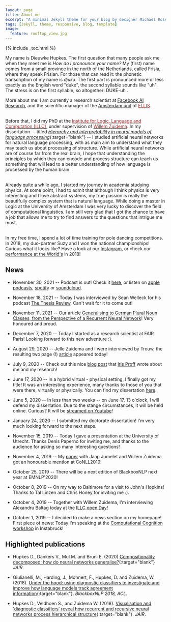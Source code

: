 ```yaml
---
layout: page
title: About me
excerpt: "A minimal Jekyll theme for your blog by designer Michael Rose."
tags: [Jekyll, theme, responsive, blog, template]
image:
  feature: rooftop_view.jpg
---
```


{% include _toc.html %}

My name is Dieuwke Hupkes.
The first question that many people ask me when they meet me is _How do I pronounce your name?_ My (first) name comes from a small province in the north of the Netherlands, called Frisia, where they speak Frisian.
For those that can read it: the phonetic transcription of my name is *djukǝ*.
The first part is pronounced more or less exactly as the English word "duke", the second syllable sounds like "uh". 
The stress is on the first syllable, so altogether: DUKE-uh .

More about me: I am currently a  research scientist at <a href="https://ai.facebook.com/" target="_blank">Facebook AI Research</a>, and the scientific manager of the <a href="https://ivi.fnwi.uva.nl/ellis/" target="_blank">Amsterdam unit</a> of <a href="https://ellis.eu/" target="_blank"><font color="brown">ELLIS</font></a>. 
<br /><br />

Before that, I did my PhD at the <a href="https:/illc.uva.nl" target="_blank"><font color="brown">Institute for Logic, Language and Computation (ILLC)</font></a>, under supervision of <a href="https://staff.fnwi.uva.nl/w.zuidema/" target="_blank"><font color="brown">Willem Zuidema</font></a>.
In my dissertation -- titled [<i>Hierarchy and interpretability in neural models of language processing</i>](https://pure.uva.nl/ws/files/48164248/Thesis.pdf){:target="blank"} -- I studied artificial neural networks for natural language processing, with as main aim to understand what they may teach us about processing of structure.
While artificial neural networks are of course far from the real brain, I hope that understanding the principles by which they can encode and process structure can teach us something that will lead to a better understanding of how language is processed by the human brain. 
<br /><br />

Already quite a while ago, I started my journey in academia studying physics.
At some point, I had to admit that although I think physics is very interesting and I love abstract systems, my true passion is really the beautifully complex system that is natural language.
While doing a master in Logic at the University of Amsterdam I was very lucky to discover the field of computational linguistics.
I am still very glad that I got the chance to have a job that allows me to try to find answers to the questions that intrigue me most.
<br /><br />

In my free time, I spend a lot of time training for pole dancing competitions. 
In 2018, my duo-partner Suzy and I won the national championships!
Curious what it looks like?
Have a look at our <a href="https://www.instagram.com/duo_polenotti/" target="_blank">Instagram</a>, or check our <a href="https://www.youtube.com/watch?v=ylr0YnVzjOg&t=158s" target="_blank">performance at the World's</a> in 2018!

## News

- November 30, 2021 -- Podcast is out! Check it <a href="https://cs.nyu.edu/~welleck/episode36.html">here</a>, or listen on <a href="https://t.co/P5RxtByDZn?amp=1">apple podcasts</a>, <a href="https://t.co/PWSL07YXs8?amp=1">spotify</a> or <a href="https://soundcloud.com/thesis-review/36-dieuwke-hupkes-hierarchy-and-interpretability-in-neural-models-of-language-processing?utm_source=clipboard&utm_campaign=wtshare&utm_medium=widget&utm_content=https%253A%252F%252Fsoundcloud.com%252Fthesis-review%252F36-dieuwke-hupkes-hierarchy-and-interpretability-in-neural-models-of-language-processing">soundcloud</a>. 

- November 18, 2021 -- Today I was interviewed by Sean Welleck for his podcast <a href="https://cs.nyu.edu/~welleck/podcast.html">The Thesis Review</a>. Can't wait for it to come out!

- November 11, 2021 -- Our article <a href="https://aclanthology.org/2021.conll-1.8/">Generalising to German Plural Noun Classes, from the Perspective of a Recurrent Neural Network</a>! Very honoured and proud.

- December 7, 2020 -- Today I started as a research scientist at FAIR Paris! Looking forward to this new adventure :).

- August 29, 2020 -- Jelle Zuidema and I were interviewed by Trouw, the resulting two page (!) [article](Trouw-29-08-2020-article.pdf) appeared today!

- July 9, 2020 -- Check out this nice <a href="https://resources.illc.uva.nl/illc-blog/lightening-up-the-black-box/">blog post</a> that <a href="https://resources.illc.uva.nl/illc-blog/lightening-up-the-black-box/" target="_blank">Iris Proff</a> wrote about me and my research!


- June 17, 2020 -- In a hybrid virtual - physical setting, I finally got my title! It was an interesting experience, many thanks to those of you that were there, virtually or physically. You can find my dissertation <a href="https://www.illc.uva.nl/Research/Publications/Dissertations/DS-2020-06.text.pdf">here</a>.
 
- June 5, 2020 -- In less than two weeks -- on June 17, 13 o'clock, I will defend my dissertation. Due to the stange circumstances, it will be held online. Curious? It will be <a href="https://www.youtube.com/watch?v=aRTXv5MWmb8&feature=youtu.be">streamed on Youtube</a>!

- January 24, 2020 -- I submitted my doctorate dissertation! I'm very much looking forward to the next steps.

- November 15, 2019 -- Today I gave a presentation at the University of Utrecht. Thanks Denis Paperno for inviting me, and thanks to the audience for asking so many interesting questions!

- November 4, 2019 -- My <a href="https://www.aclweb.org/anthology/K19-1001.pdf" target="_blank">paper</a> with Jaap Jumelet and Willem Zuidema got an honourable mention at CoNLL2019!

- October 25, 2019 -- There will be a next edition of BlackboxNLP next year at EMNLP'2020!

- October 8, 2019 -- On my way to Baltimore for a visit to John's Hopkins! Thanks to Tal Linzen and Chris Honey for inviting me :).

- October 4, 2019 -- Together with Willem Zuidema, I'm interviewing Alexandru Baltag today at the <a href="https://www.illc.uva.nl/AbouttheILLC/Activities/ILLC-Open-Day/ILLC-Open-Day-2019/" target="_blank">ILLC open Day</a>!

- October 1, 2019 -- I decided to make a news section on my homepage! First piece of news: Today I'm speaking at the <a href="http://www.comco2019.com/" target="_blank">Computational Cognition workshop</a> in Instabruck!  
  

## Highlighted publications 

* Hupkes D., Dankers V., Mul M. and Bruni E. (2020)
[Compositionality decomposed: how do neural networks generalise?](https://jair.org/index.php/jair/article/view/11674/26576){:target="blank"}
*JAIR*.

* Giulianelli, M., Harding, J., Mohnert, F., Hupkes, D. and Zuidema, W. (2018). 
[Under the hood: using diagnostic classifiers to investigate and improve how language models track agreement information](https://aclweb.org/anthology/W18-5426){:target="blank"}.
*BlackboxNLP 2018, ACL*.

* Hupkes D., Veldhoen S., and Zuidema W. (2018). [Visualisation and 'diagnostic classifiers' reveal how recurrent and recursive neural networks process hierarchical structure](https://jair.org/index.php/jair/article/view/11196/26408){:target="blank"}.
*JAIR*.
